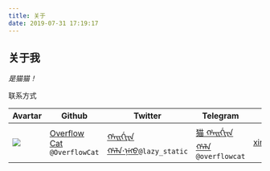 ```yaml
---
title: 关于
date: 2019-07-31 17:19:17
---
```

## 关于我

<em>是猫猫！</em>

联系方式

| Avartar    | Github                                                       | Twitter                                                      | Telegram                                                     | Homepage                                      |
| ------ | ------------------------------------------------------------ | ------------------------------------------------------------ | ------------------------------------------------------------ | --------------------------------------------- |
| ![](https://pbs.twimg.com/profile_images/1147762797154979840/Tuezbp-c_400x400.jpg) | [Overflow Cat](https://github.com/OverflowCat) `@OverflowCat` | [ᡥᠠᡳᡤᡳᠶᠠ ᡥᠠᠯᠠ·ᠨᡝᡴᠣ](https://twitter.com/lazy_static)`@lazy_static` | [ 猫 ᡥᠠᡳᡤᡳᠶᠠ ᡥᠠᠯᠠ](https://t.me/overflowcat) `@overflowcat` | [xinshijiededa.men](http://xinshijiededa.men) |
